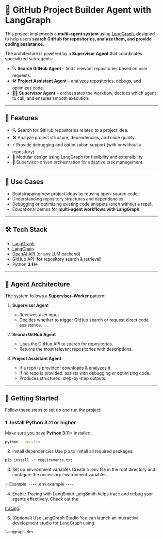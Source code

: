 # 🤖 GitHub Project Builder Agent with LangGraph

This project implements a **multi-agent system** using [LangGraph](https://github.com/langchain-ai/langgraph), designed to help users **search GitHub for repositories, analyze them, and provide coding assistance**.  

The architecture is powered by a **Supervisor Agent** that coordinates specialized sub-agents:
- 🔍 **Search GitHub Agent** – finds relevant repositories based on user requests.  
- 🛠️ **Project Assistant Agent** – analyzes repositories, debugs, and optimizes code.  
- 👨‍💼 **Supervisor Agent** – orchestrates the workflow, decides which agent to call, and ensures smooth execution.  

---

## 🚀 Features
- 🔍 Search for GitHub repositories related to a project idea.  
- 🛠️ Analyze project structure, dependencies, and code quality.  
- ⚡ Provide debugging and optimization support (with or without a repository).  
- 🧩 Modular design using LangGraph for flexibility and extensibility.  
- 🧠 Supervisor-driven orchestration for adaptive task management.  

---

## 📌 Use Cases
- Bootstrapping new project ideas by reusing open-source code.  
- Understanding repository structures and dependencies.  
- Debugging or optimizing existing code snippets (even without a repo).  
- Educational demos for **multi-agent workflows with LangGraph**.  

---

## 🛠️ Tech Stack
- [LangGraph](https://github.com/langchain-ai/langgraph)  
- [LangChain](https://www.langchain.com/)  
- [OpenAI API](https://platform.openai.com/) (or any LLM backend)  
- GitHub API (for repository search & retrieval)  
- Python **3.11+**  

---

## 🧠 Agent Architecture
The system follows a **Supervisor–Worker** pattern:

1. **Supervisor Agent**  
   - Receives user input.  
   - Decides whether to trigger GitHub search or request direct code assistance.  

2. **Search GitHub Agent**  
   - Uses the GitHub API to search for repositories.  
   - Returns the most relevant repositories with descriptions.  

3. **Project Assistant Agent**  
   - If a repo is provided: downloads & analyzes it.  
   - If no repo is provided: assists with debugging or optimizing code.  
   - Produces structured, step-by-step outputs.  

---

## 🚀 Getting Started

Follow these steps to set up and run the project:

### 1. Install Python 3.11 or higher
Make sure you have **Python 3.11+** installed:

```bash
python --version
```

2. Install dependencies
Use pip to install all required packages:

```bash
pip install -r requirements.txt
```
3. Set up environment variables
Create a .env file in the root directory and configure the necessary environment variables.

💡 Example:
---- .env.example ----


4. Enable Tracing with LangSmith
LangSmith helps trace and debug your agents effectively.
Check out the:

[tracing](https://docs.smith.langchain.com/concepts/tracing).

5. (Optional) Use LangGraph Studio
You can launch an interactive development studio for LangGraph using:

```bash
langgraph dev
```